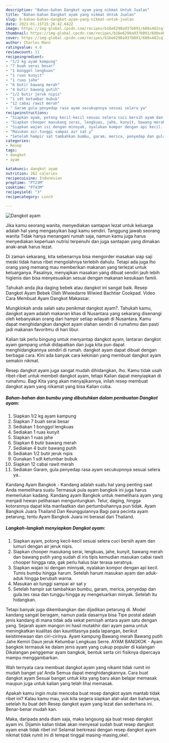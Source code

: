 ```yaml
---
description: "Bahan-bahan Dangkot ayam yang nikmat Untuk Jualan"
title: "Bahan-bahan Dangkot ayam yang nikmat Untuk Jualan"
slug: 8-bahan-bahan-dangkot-ayam-yang-nikmat-untuk-jualan
date: 2021-01-15T15:26:42.642Z
image: https://img-global.cpcdn.com/recipes/b16e6298a937b091/680x482cq70/dangkot-ayam-foto-resep-utama.jpg
thumbnail: https://img-global.cpcdn.com/recipes/b16e6298a937b091/680x482cq70/dangkot-ayam-foto-resep-utama.jpg
cover: https://img-global.cpcdn.com/recipes/b16e6298a937b091/680x482cq70/dangkot-ayam-foto-resep-utama.jpg
author: Charles Mann
ratingvalue: 4.6
reviewcount: 11
recipeingredient:
- "1/2 kg ayam kampung"
- "7 buah serai besar"
- "1 bonggol lengkuas"
- "1 ruas kunyit"
- "1 ruas jahe"
- "6 butir bawang merah"
- "4 butir bawang putih"
- "1/2 butir jeruk nipis"
- "1 sdt ketumbar bubuk"
- "12 cabai rawit merah"
- " Garam gula penyedap rasa ayam secukupnnya sesuai selera ya"
recipeinstructions:
- "Siapkan ayam, potong kecil-kecil sesuai selera cuci bersih ayam dan lumuri dengan air jeruk nipis."
- "Siapkan chooper masukang serai, lengkuas, jahe, kunyit, bawang merah dan bawang putih yang sudah di iris tipis kemudian masukan cabai rawit chooper hingga rata, gak perlu halus biar terasa seratnya."
- "Siapkan wajan isi dengan minnyak, nyalakan kompor dengan api kecil. Tumis bumbu hingga harum. Setelah harum masukan ayam dan aduk-aduk hingga berubah warna."
- "Masukan air.tunggi sampai air sat y"
- "Setelah hampir sat tambahkan bumbu, garam, merica, penyedap dan gula.tes rasa dan tunggu hingga ay mengeluarkan minyak. Setelah itu hidangkan."
categories:
- Resep
tags:
- dangkot
- ayam

katakunci: dangkot ayam 
nutrition: 262 calories
recipecuisine: Indonesian
preptime: "PT23M"
cooktime: "PT43M"
recipeyield: "3"
recipecategory: Lunch

---
```



![Dangkot ayam](https://img-global.cpcdn.com/recipes/b16e6298a937b091/680x482cq70/dangkot-ayam-foto-resep-utama.jpg)

Jika kamu seorang wanita, menyediakan santapan lezat untuk keluarga adalah hal yang mengasyikan bagi kamu sendiri. Tanggung jawab seorang  wanita Tidak hanya menangani rumah saja, namun kamu juga harus menyediakan keperluan nutrisi terpenuhi dan juga santapan yang dimakan anak-anak harus lezat.

Di zaman  sekarang, kita sebenarnya bisa mengorder masakan siap saji meski tidak harus ribet mengolahnya terlebih dahulu. Tetapi ada juga lho orang yang memang mau memberikan makanan yang terlezat untuk keluarganya. Pasalnya, menyajikan masakan yang dibuat sendiri jauh lebih higienis dan bisa menyesuaikan sesuai dengan makanan kesukaan famili. 

Tahukah anda jika daging bebek atau dangkot ini sangat baik. Resep Dangkot Ayam Bebek Oleh Wiwiedarre Wiwied Bachtiar Cookpad. Video Cara Membuat Ayam Dangkot Makassar.

Mungkinkah anda salah satu penikmat dangkot ayam?. Tahukah kamu, dangkot ayam adalah makanan khas di Nusantara yang sekarang disenangi oleh kebanyakan orang dari hampir setiap wilayah di Nusantara. Kamu dapat menghidangkan dangkot ayam olahan sendiri di rumahmu dan pasti jadi makanan favoritmu di hari libur.

Kalian tak perlu bingung untuk menyantap dangkot ayam, lantaran dangkot ayam gampang untuk didapatkan dan juga kita pun dapat menghidangkannya sendiri di rumah. dangkot ayam dapat dibuat dengan berbagai cara. Kini ada banyak cara kekinian yang membuat dangkot ayam semakin nikmat.

Resep dangkot ayam juga sangat mudah dihidangkan, lho. Kamu tidak usah ribet-ribet untuk membeli dangkot ayam, tetapi Kalian dapat menyiapkan di rumahmu. Bagi Kita yang akan menyajikannya, inilah resep membuat dangkot ayam yang nikamat yang bisa Kalian coba.

<!--inarticleads1-->

##### Bahan-bahan dan bumbu yang dibutuhkan dalam pembuatan Dangkot ayam:

1. Siapkan 1/2 kg ayam kampung
1. Siapkan 7 buah serai besar
1. Sediakan 1 bonggol lengkuas
1. Sediakan 1 ruas kunyit
1. Siapkan 1 ruas jahe
1. Siapkan 6 butir bawang merah
1. Sediakan 4 butir bawang putih
1. Sediakan 1/2 butir jeruk nipis
1. Gunakan 1 sdt ketumbar bubuk
1. Siapkan 12 cabai rawit merah
1. Sediakan  Garam, gula penyedap rasa ayam secukupnnya sesuai selera ya..


Kandang Ayam Bangkok - Kandang adalah suatu hal yang penting saat Anda memelihara suatu Termasuk pula ayam bangkok ini juga harus memerlukan kadang. Kandang ayam Bangkok untuk memelihara ayam yang menjadi hewan peliharaan menguntungkan. Telur, daging, hingga kotorannya dapat kita manfaatkan dan pertumbuhannya pun tidak. Ayam Bangkok Juara Thailand Dan Keunggulannya Bagi para pecinta ayam petarung, tentu Ayam Bangkok Juara ini berasal dari Thailand. 

<!--inarticleads2-->

##### Langkah-langkah menyiapkan Dangkot ayam:

1. Siapkan ayam, potong kecil-kecil sesuai selera cuci bersih ayam dan lumuri dengan air jeruk nipis.
1. Siapkan chooper masukang serai, lengkuas, jahe, kunyit, bawang merah dan bawang putih yang sudah di iris tipis kemudian masukan cabai rawit chooper hingga rata, gak perlu halus biar terasa seratnya.
1. Siapkan wajan isi dengan minnyak, nyalakan kompor dengan api kecil. Tumis bumbu hingga harum. Setelah harum masukan ayam dan aduk-aduk hingga berubah warna.
1. Masukan air.tunggi sampai air sat y
1. Setelah hampir sat tambahkan bumbu, garam, merica, penyedap dan gula.tes rasa dan tunggu hingga ay mengeluarkan minyak. Setelah itu hidangkan.


Tetapi banyak juga dikembangkan dan dijadikan petarung di. Model kandang sangat beragam, namun pada dasarnya bisa Tipe postal adalah jenis kandang di mana tidak ada sekat pemisah antara ayam satu dengan yang. Sejarah ayam mangon ini hasil mutakhir dari ayam pama untuk meningkatkan kualitas dan kauntitasnya pada lapangan, berikut keistimewaan dan ciri-cirinya. Ayam kampung Bawang merah Bawang putih Jahe Kemiri Daun jeruk Ketumbar Lengkuas Serre. AYAM BANGKOK - Ayam bangkok termasuk ke dalam jenis ayam yang cukup populer di kalangan Dikalangan penggemar ayam bangkok, bentuk serta ciri fisiknya dipercaya mampu menggambarkan. 

Wah ternyata cara membuat dangkot ayam yang nikamt tidak rumit ini mudah banget ya! Anda Semua dapat menghidangkannya. Cara buat dangkot ayam Sesuai banget untuk kita yang baru akan belajar memasak maupun juga untuk kalian yang telah lihai memasak.

Apakah kamu ingin mulai mencoba buat resep dangkot ayam mantab tidak ribet ini? Kalau kamu mau, yuk kita segera siapkan alat-alat dan bahannya, setelah itu buat deh Resep dangkot ayam yang lezat dan sederhana ini. Benar-benar mudah kan. 

Maka, daripada anda diam saja, maka langsung aja buat resep dangkot ayam ini. Dijamin kalian tiidak akan menyesal sudah buat resep dangkot ayam enak tidak ribet ini! Selamat berkreasi dengan resep dangkot ayam nikmat tidak rumit ini di tempat tinggal masing-masing,oke!.


